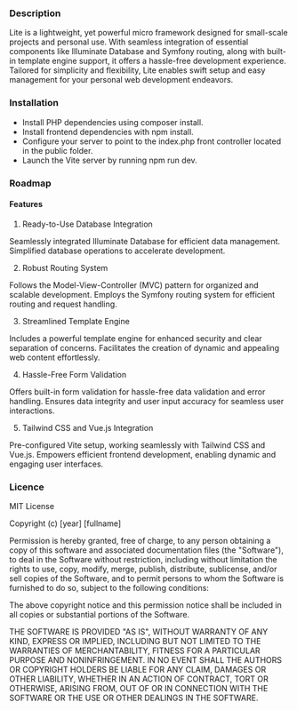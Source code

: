 ### Description

Lite is a lightweight, yet powerful micro framework designed for small-scale projects and personal use. With seamless integration of essential components like Illuminate Database and Symfony routing, along with built-in template engine support, it offers a hassle-free development experience. Tailored for simplicity and flexibility, Lite enables swift setup and easy management for your personal web development endeavors.

### Installation
- Install PHP dependencies using composer install.
- Install frontend dependencies with npm install.
- Configure your server to point to the index.php front controller located in the public folder.
- Launch the Vite server by running npm run dev.

### Roadmap
#### Features
1. Ready-to-Use Database Integration

Seamlessly integrated Illuminate Database for efficient data management.
Simplified database operations to accelerate development.

2. Robust Routing System

Follows the Model-View-Controller (MVC) pattern for organized and scalable development.
Employs the Symfony routing system for efficient routing and request handling.

3. Streamlined Template Engine

Includes a powerful template engine for enhanced security and clear separation of concerns.
Facilitates the creation of dynamic and appealing web content effortlessly.

4. Hassle-Free Form Validation

Offers built-in form validation for hassle-free data validation and error handling.
Ensures data integrity and user input accuracy for seamless user interactions.

5. Tailwind CSS and Vue.js Integration

Pre-configured Vite setup, working seamlessly with Tailwind CSS and Vue.js.
Empowers efficient frontend development, enabling dynamic and engaging user interfaces.

### Licence
MIT License

Copyright (c) [year] [fullname]

Permission is hereby granted, free of charge, to any person obtaining a copy
of this software and associated documentation files (the "Software"), to deal
in the Software without restriction, including without limitation the rights
to use, copy, modify, merge, publish, distribute, sublicense, and/or sell
copies of the Software, and to permit persons to whom the Software is
furnished to do so, subject to the following conditions:

The above copyright notice and this permission notice shall be included in all
copies or substantial portions of the Software.

THE SOFTWARE IS PROVIDED "AS IS", WITHOUT WARRANTY OF ANY KIND, EXPRESS OR
IMPLIED, INCLUDING BUT NOT LIMITED TO THE WARRANTIES OF MERCHANTABILITY,
FITNESS FOR A PARTICULAR PURPOSE AND NONINFRINGEMENT. IN NO EVENT SHALL THE
AUTHORS OR COPYRIGHT HOLDERS BE LIABLE FOR ANY CLAIM, DAMAGES OR OTHER
LIABILITY, WHETHER IN AN ACTION OF CONTRACT, TORT OR OTHERWISE, ARISING FROM,
OUT OF OR IN CONNECTION WITH THE SOFTWARE OR THE USE OR OTHER DEALINGS IN THE
SOFTWARE.
